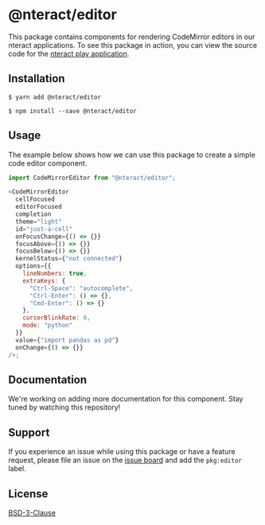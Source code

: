 # @nteract/editor

This package contains components for rendering CodeMirror editors in our nteract applications. To see this package in action, you can view the source code for the [nteract play application](https://github.com/nteract/play).

## Installation

```
$ yarn add @nteract/editor
```

```
$ npm install --save @nteract/editor
```

## Usage

The example below shows how we can use this package to create a simple code editor component.

```javascript
import CodeMirrorEditor from "@nteract/editor";

<CodeMirrorEditor
  cellFocused
  editorFocused
  completion
  theme="light"
  id="just-a-cell"
  onFocusChange={() => {}}
  focusAbove={() => {}}
  focusBelow={() => {}}
  kernelStatus={"not connected"}
  options={{
    lineNumbers: true,
    extraKeys: {
      "Ctrl-Space": "autocomplete",
      "Ctrl-Enter": () => {},
      "Cmd-Enter": () => {}
    },
    cursorBlinkRate: 0,
    mode: "python"
  }}
  value={"import pandas as pd"}
  onChange={() => {}}
/>;
```

## Documentation

We're working on adding more documentation for this component. Stay tuned by watching this repository!

## Support

If you experience an issue while using this package or have a feature request, please file an issue on the [issue board](https://github.com/nteract/nteract/issues/new/choose) and add the `pkg:editor` label.

## License

[BSD-3-Clause](https://choosealicense.com/licenses/bsd-3-clause/)
